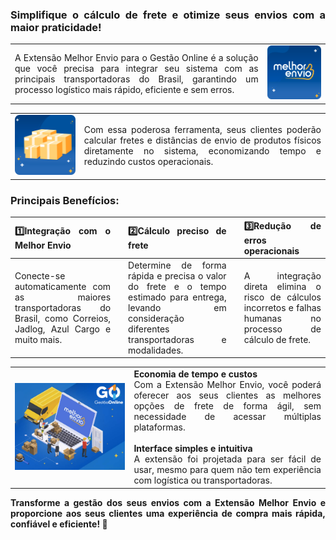 <div style="text-align: justify">

### Simplifique o cálculo de frete e otimize seus envios com a maior praticidade!

| | |
|-|-|
|A Extensão Melhor Envio para o Gestão Online é a solução que você precisa para integrar seu sistema com as principais transportadoras do Brasil, garantindo um processo logístico mais rápido, eficiente e sem erros.  |![](https://github.com/Gestao-Online/public-docs/blob/edbc6466072dfe99372697f37c960ba841f5d849/erp-v2/marketplace/extensions/br.com.melhorenvio.gestao-online/assets/extensao_melho_envio_01.png?raw=true) |

| | |
|-|-|
|![](https://github.com/Gestao-Online/public-docs/blob/f3d1d684751314c79b85bbc5851bd3ca8d8527c8/erp-v2/marketplace/extensions/br.com.melhorenvio.gestao-online/assets/extensao_melho_envio_02.png?raw=true) |Com essa poderosa ferramenta, seus clientes poderão calcular fretes e distâncias de envio de produtos físicos diretamente no sistema, economizando tempo e reduzindo custos operacionais. |



### Principais Benefícios:

|**1️⃣Integração com o Melhor Envio** ||**2️⃣Cálculo preciso de frete** ||**3️⃣Redução de erros operacionais** |
|-|-|-|-|-|
|Conecte-se automaticamente com as maiores transportadoras do Brasil, como Correios, Jadlog, Azul Cargo e muito mais. ||Determine de forma rápida e precisa o valor do frete e o tempo estimado para entrega, levando em consideração diferentes transportadoras e modalidades. ||A integração direta elimina o risco de cálculos incorretos e falhas humanas no processo de cálculo de frete. |

| | |
|-|-|
|![](https://github.com/Gestao-Online/public-docs/blob/9f075236a9ddf8abb800d31f1e17da7d671d84ff/erp-v2/marketplace/extensions/br.com.melhorenvio.gestao-online/assets/extensao_melho_envio_03.png?raw=true) |**Economia de tempo e custos**<br>Com a Extensão Melhor Envio, você poderá oferecer aos seus clientes as melhores opções de frete de forma ágil, sem necessidade de acessar múltiplas plataformas.<br><br>**Interface simples e intuitiva**<br>A extensão foi projetada para ser fácil de usar, mesmo para quem não tem experiência com logística ou transportadoras. |

**Transforme a gestão dos seus envios com a Extensão Melhor Envio e proporcione aos seus clientes uma experiência de compra mais rápida, confiável e eficiente! 🚀**

</div>